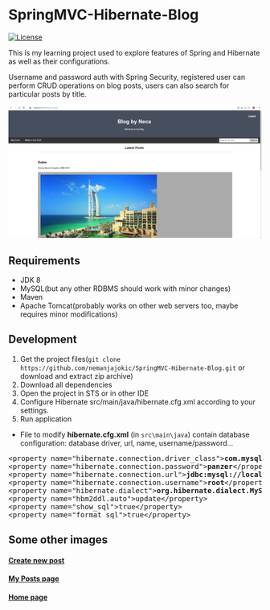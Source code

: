 # SpringMVC-Hibernate-Blog
[![License](https://img.shields.io/badge/License-Apache%202.0-blue.svg)](https://opensource.org/licenses/Apache-2.0)

This is my learning project used to explore features of Spring and Hibernate as well as their configurations.

Username and password auth with Spring Security, registered user can perform CRUD operations on blog posts, users can also search for particular posts by title.

<img src="https://github.com/nemanjajokic/SpringMVC-Hibernate-Blog/blob/master/preview/img1.png">

## Requirements
* JDK 8
* MySQL(but any other RDBMS should work with minor changes)
* Maven
* Apache Tomcat(probably works on other web servers too, maybe requires minor modifications)

## Development
1. Get the project files(`git clone https://github.com/nemanjajokic/SpringMVC-Hibernate-Blog.git` or download and extract zip archive)
2. Download all dependencies
3. Open the project in STS or in other IDE
4. Configure Hibernate src/main/java/hibernate.cfg.xml according to your settings.
5. Run application

* File to modify **hibernate.cfg.xml** (in `src\main\java`) contain database configuration: database driver, url, name, username/password...
<pre>
&lt;property name="hibernate.connection.driver_class"&gt;<b>com.mysql.jdbc.Driver</b>&lt;/property&gt;
&lt;property name="hibernate.connection.password"&gt;<b>panzer</b>&lt;/property&gt;
&lt;property name="hibernate.connection.url"&gt;<b>jdbc:mysql://localhost:3306/blog</b>&lt;/property&gt;
&lt;property name="hibernate.connection.username"&gt;<b>root</b>&lt;/property&gt;
&lt;property name="hibernate.dialect"&gt;<b>org.hibernate.dialect.MySQLDialect</b>&lt;/property&gt;
&lt;property name="hbm2ddl.auto"&gt;update&lt;/property&gt;
&lt;property name="show_sql"&gt;true&lt;/property&gt;
&lt;property name="format_sql"&gt;true&lt;/property&gt;
</pre>
## Some other images
#### [Create new post](preview/img2.png)
#### [My Posts page](preview/img3.png)
#### [Home page](preview/img4.png)
